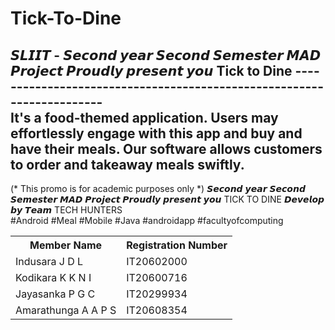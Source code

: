 # Tick-To-Dine

<html>
  <head>
    <body>

𝙎𝙇𝙄𝙄𝙏 - 𝙎𝙚𝙘𝙤𝙣𝙙 𝙮𝙚𝙖𝙧 𝙎𝙚𝙘𝙤𝙣𝙙 𝙎𝙚𝙢𝙚𝙨𝙩𝙚𝙧 𝙈𝘼𝘿 𝙋𝙧𝙤𝙟𝙚𝙘𝙩 𝙋𝙧𝙤𝙪𝙙𝙡𝙮 𝙥𝙧𝙚𝙨𝙚𝙣𝙩 𝙮𝙤𝙪 Tick to Dine
---------------------------------------------------------------------- <br/>
It's a food-themed application. Users may effortlessly engage with this app and buy and have their meals. Our software allows customers to order and takeaway meals swiftly. <br/>
----------------------------------------------------------------------
(* This promo is for academic purposes only *)
𝙎𝙚𝙘𝙤𝙣𝙙 𝙮𝙚𝙖𝙧 𝙎𝙚𝙘𝙤𝙣𝙙 𝙎𝙚𝙢𝙚𝙨𝙩𝙚𝙧 𝙈𝘼𝘿 𝙋𝙧𝙤𝙟𝙚𝙘𝙩 𝙋𝙧𝙤𝙪𝙙𝙡𝙮 𝙥𝙧𝙚𝙨𝙚𝙣𝙩 𝙮𝙤𝙪 TICK TO DINE 𝘿𝙚𝙫𝙚𝙡𝙤𝙥 𝙗𝙮 𝙏𝙚𝙖𝙢 TECH HUNTERS<br/>
#Android 
#Meal 
#Mobile 
#Java
#androidapp 
#facultyofcomputing
      <table>
        <tr>
        <th> Member Name </th>
        <th> Registration Number </th>
        </tr>
        <tr>
          <td> Indusara J D L </td>
          <td> IT20602000 </td>
        </tr>
        <tr>
          <td> Kodikara K K N I  </td>
          <td> IT20600716 </td>
        </tr>
        <tr>
          <td> Jayasanka P G C </td>
          <td> IT20299934 </td>
        </tr>
        <tr>
          <td> Amarathunga A A P S  </td>
          <td> IT20608354 </td>
        </tr>
  </head>
</html>
